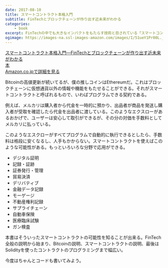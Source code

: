 ```yaml
---
date: 2017-08-10
title: スマートコントラクト本格入門
subtitle: FinTechとブロックチェーンが作り出す近未来がわかる
categories: 
    - book
excerpt: FinTechの中でも大きなインパクトをもたらす技術と目されている「スマートコントラクト」。本書では、FinTechの最新アウトラインから入り、スマートコントラクトの基礎、事例、可能性、コーディングと、順を追って掘り下げていきます。
ogimage: https://images-na.ssl-images-amazon.com/images/I/51ueY1Pr00L._SX345_BO1,204,203,200_.jpg
---
```


<div class="__media"><a href="https://www.amazon.co.jp/dp/4774187461/?tag=warikiru-22" target="_blank" rel="noopener">
  <img src="https://images-na.ssl-images-amazon.com/images/I/51ueY1Pr00L._SX345_BO1,204,203,200_.jpg" alt="" class="__media__image">
  <div class="__media__body">
    <div>スマートコントラクト本格入門―FinTechとブロックチェーンが作り出す近未来がわかる</div>
    <div class="__media__text">本</div>
    <div>Amazon.co.jpで詳細を見る</div>
  </div>
</a></div>

Bitcoinの高値更新が続いてるが、僕の推しコインはEthereumだ。これはブロックチェーンに仮想通貨以外の情報や機能をもたせることができる。それがスマートコントラクトと呼ばれるもので、いわばプログラムできる契約である。

例えば、メルカリは購入者から代金を一時的に預かり、出品者が商品を発送し購入者が受取を確認したら代金を出品者に渡している。このようなエクスローがあるおかげで、ユーザーは安心して取引ができるが、その分の対価を手数料としてメルカリに払っている。

このようなエスクローがすべてプログラムで自動的に執行できるとしたら、手数料は格段に安くなるし、人手もかからない。スマートコントラクトを使えばこのような可能性がある。もっといろいろな分野で応用ができる。

- デジタル証明
- 記録・証跡
- 証券発行・管理
- 貿易決済
- デリバティブ
- 金融データ記録
- モーゲージ
- 不動産権利記録
- サプライチェーン
- 自動車保険
- 医療臨床試験
- ガン検査

本書はそういったスマートコントラクトの可能性を知ることが出来る。FinTech全般の説明から始まり、Bitcoinの説明、スマートコントラクトの説明、最後はSolidityを使ったコントラクトのプログラミングまで幅広い。

今度はちゃんとコードも書いてみよう。
